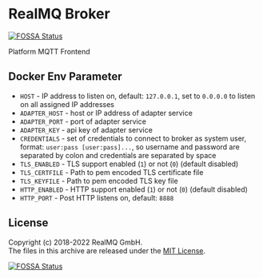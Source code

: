 # RealMQ Broker
[![FOSSA Status](https://app.fossa.io/api/projects/git%2Bgithub.com%2Frealmq%2Frealmq-broker.svg?type=shield)](https://app.fossa.io/projects/git%2Bgithub.com%2Frealmq%2Frealmq-broker?ref=badge_shield)

Platform MQTT Frontend

## Docker Env Parameter
- `HOST` - IP address to listen on, default: `127.0.0.1`, set to `0.0.0.0` to
  listen on all assigned IP addresses
- `ADAPTER_HOST` - host or IP address of adapter service
- `ADAPTER_PORT` - port of adapter service
- `ADAPTER_KEY` - api key of adapter service
- `CREDENTIALS` - set of credentials to connect to broker as system user, format: `user:pass [user:pass]...`, so
  username and password are separated by colon and credentials are separated by space
- `TLS_ENABLED` - TLS support enabled (`1`) or not (`0`) (default disabled)
- `TLS_CERTFILE` - Path to pem encoded TLS certificate file
- `TLS_KEYFILE` - Path to pem encoded TLS key file
- `HTTP_ENABLED` - HTTP support enabled (`1`) or not (`0`) (default disabled)
- `HTTP_PORT` - Post HTTP listens on, default: `8888`


## License
Copyright (c) 2018-2022 RealMQ GmbH.<br />
The files in this archive are released under the [MIT License](LICENSE).

[![FOSSA Status](https://app.fossa.io/api/projects/git%2Bgithub.com%2Frealmq%2Frealmq-broker.svg?type=large)](https://app.fossa.io/projects/git%2Bgithub.com%2Frealmq%2Frealmq-broker?ref=badge_large)
